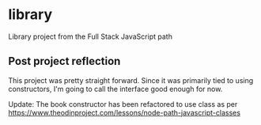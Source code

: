# library
Library project from the Full Stack JavaScript path

## Post project reflection
This project was pretty straight forward. Since it was primarily tied to using constructors, I'm going to call the interface good enough for now.

Update: The book constructor has been refactored to use class as per https://www.theodinproject.com/lessons/node-path-javascript-classes